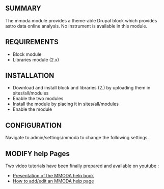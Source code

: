 SUMMARY
-------

The mmoda module provides a theme-able Drupal block which provides astro data online analysis.
No instrument is available in this module.

REQUIREMENTS
---

* Block module
* Libraries module (2.x)

INSTALLATION
--

 * Download and install block and libraries (2.) by uploading them in sites/all/modules
 * Enable the two modules
 * Install the module by placing it in sites/all/modules
 * Enable the module


CONFIGURATION
--

Navigate to admin/settings/mmoda to change the following settings.

## MODIFY help Pages

Two video tutorials have been finally prepared and available on youtube :

* [Presentation of the MMODA help book ](https://youtu.be/TZnnLsYz3Os)
* [How to add/edit an MMODA help page](https://youtu.be/WYAP7uT38gI)
